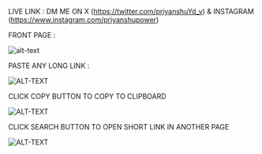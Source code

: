 
LIVE LINK : DM ME ON X (https://twitter.com/priyanshuYd_v) 
& INSTAGRAM (https://www.instagram.com/priyanshupower)

FRONT PAGE : 

![alt-text](https://github.com/priyanshuyadav07804/URL_SHORTLY/assets/80442935/22668efd-5f01-4183-b6cd-c9b7b5bd5416)

PASTE ANY LONG LINK : 

![ALT-TEXT](https://github.com/priyanshuyadav07804/URL_SHORTLY/assets/80442935/320b75f5-cb47-4f6f-b944-5bb4c8134b4f)

CLICK COPY BUTTON TO COPY TO CLIPBOARD

![ALT-TEXT](https://github.com/priyanshuyadav07804/URL_SHORTLY/assets/80442935/4187f787-9317-4d46-8507-56a088358aa0)

CLICK SEARCH BUTTON TO OPEN SHORT LINK IN ANOTHER PAGE

![ALT-TEXT](https://github.com/priyanshuyadav07804/URL_SHORTLY/assets/80442935/851d425d-4c9d-4f48-8ffa-8a342324158c)






